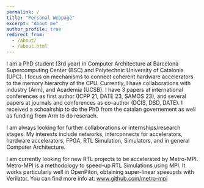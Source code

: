 ```yaml
---
permalink: /
title: "Personal Webpage"
excerpt: "About me"
author_profile: true
redirect_from: 
  - /about/
  - /about.html
---
```


I am a PhD student (3rd year) in Computer Architecture at Barcelona Supercomputing Center (BSC) and Polytechnic University of Catalonia (UPC). I focus on mechanisms to  connect coherent hardware accelerators to the memory hierarchy of the CPU. Currently, I have collaborations with industry (Arm), and Academia (UCSB). I have 3 papers at international conferences as first author (ICPP 21, DATE 23, SAMOS 23), and several papers at journals and conferences as co-author (DCIS, DSD, DATE). I received a schoalrship to do the PhD from the catalan governement as well as funding from Arm to do reserach.  

I am always looking for further collaborations or internships/research stages. My interests include networks, interconnects for accelerators, hardware accelerators, FPGA, RTL Simulation, Simulators, and in general Computer Architecture.

I am currently looking for new RTL projects to be accelerated by Metro-MPI. Metro-MPI is a methodology to speed-up RTL Simulations using MPI. It works particularly well in OpenPiton, obtaining super-linear speeupds with Verilator. You can find more info at: www.github.com/metro-mpi


